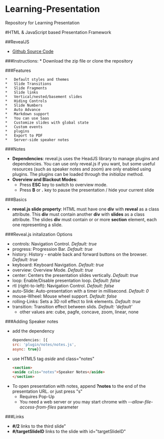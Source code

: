 # Learning-Presentation
Repository for Learning Presentation


#HTML & JavaScript based Presentation Framework



##RevealJS

* [Github Source Code](https://github.com/hakimel/reveal.js)

###Instructions:
    *   Download the zip file or clone the repository
    
###Features

    *   Default styles and themes    
    *   Slide Transitions
    *   Slide Fragments
    *   Slide links
    *   Vertical/nested/basement slides
    *   Hiding Controls
    *   Slide Numbers
    *   Auto Advance
    *   Markdown support    
    *   You can use Saas
    *   Customize slides with global state
    *   Custom events
    *   plugins
    *   Export to PDF
    *   Server-side speaker notes
    
    
    

###Notes

*   **Dependencies**: reveal.js uses the HeadJS library to manage plugins and dependencies. You 
    can use only reveal.js if you want, but some useful resources (such as speaker notes
    and zoom) are only enabled using plugins. The plugins can be loaded through the 
    *initialize* method. 
*   **Overview and Blackout Modes**: 
    *   Press **ESC** key to switch to overview mode.
    *   Press **B** or **.** key to pause the presentation / hide your current slide
     
###Basics
     
*   **reveal.js slide property**: HTML must have one **div** with **reveal** as a class attribute. 
This **div** must contain another **div** with **slides** as a class attribute. The slides
**div** must contain or or more **section** element, each one representing a slide.


###Reveal.js initalization Options

*   controls: Navigation Control. *Default: true*
*   progress: Progression Bar. *Default: true*
*   history: History - enable back and forward buttons on the browser. *Default: true*
*   keyboard: Keyboard Navigation. *Default: true*
*   overview: Overview Mode. *Default: true*
*   center: Centers the presentation slides vertically. *Default: true*
*   loop: Enable/Disable presentation loop. *Default: false*
*   rtl (right-to-left): Navigation Control. *Default: false*
*   auto-Slide: Auto-presentation with a timer in millisecond. *Default: 0*
*   mouse-Wheel: Mouse wheel support. *Default: false*
*   rolling-Links: Sets a 3D roll effect to link elements. *Default: true*
*   transition: Transition effect between slids. *Default: 'default'*
    * other values are: cube, pagfe, concave, zoom, linear, none
    
    
###Adding Speaker notes
*   add the dependency
    ```javascript
    dependencies: [{
    src: 'plugin/notes/notes.js',
    async: true}]
    ```
*   use HTML5 tag *aside* and class="notes"
    ```html
    <section>
    <aside calss="notes">Speaker Notes</aside>
    </section>
    ```
*   To open presentation with notes, append **?notes** to the end of the presentation URL. or just press "s"
    *   Requires Pop-Up
    *   You need a web server or you may start chrome with *--allow-file-access-from-files* parameter
    
###Links
*   **#/2** links to the third slide"
*   **#/targetSlideID** links to the slide with id="targetSlideID"    
                                                            
                                                       

    




    


